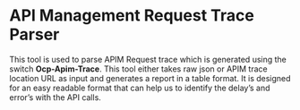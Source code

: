 # API Management Request Trace Parser
This tool is used to parse APIM Request trace which is generated using the switch <b>Ocp-Apim-Trace</b>. This tool either takes raw json or APIM trace location URL as input and generates a report in a table format. It is designed for an easy readable format that can help us to identify the delay’s and error’s with the API calls. 
